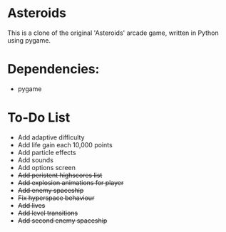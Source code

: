 # Asteroids

This is a clone of the original 'Asteroids' arcade game, written in Python using pygame.

# Dependencies: 
- pygame

# To-Do List
- Add adaptive difficulty
- Add life gain each 10,000 points
- Add particle effects
- Add sounds
- Add options screen
- ~~Add peristent highscores list~~
- ~~Add explosion animations for player~~
- ~~Add enemy spaceship~~
- ~~Fix hyperspace behaviour~~
- ~~Add lives~~
- ~~Add level transitions~~
- ~~Add second enemy spaceship~~

